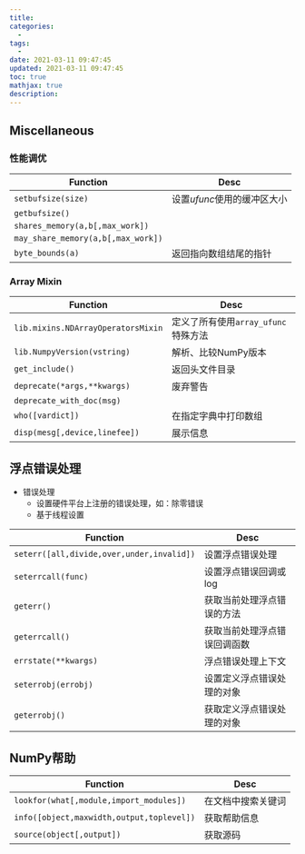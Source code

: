 ```yaml
---
title: 
categories:
  - 
tags:
  - 
date: 2021-03-11 09:47:45
updated: 2021-03-11 09:47:45
toc: true
mathjax: true
description: 
---
```


##	Miscellaneous

###	性能调优

|Function|Desc|
|-----|-----|
|`setbufsize(size)`|设置*ufunc*使用的缓冲区大小|
|`getbufsize()`||
|`shares_memory(a,b[,max_work])`||
|`may_share_memory(a,b[,max_work])`||
|`byte_bounds(a)`|返回指向数组结尾的指针|

###	Array Mixin

|Function|Desc|
|-----|-----|
|`lib.mixins.NDArrayOperatorsMixin`|定义了所有使用`array_ufunc`特殊方法|
|`lib.NumpyVersion(vstring)`|解析、比较NumPy版本|
|`get_include()`|返回头文件目录|
|`deprecate(*args,**kwargs)`|废弃警告|
|`deprecate_with_doc(msg)`||
|`who([vardict])`|在指定字典中打印数组|
|`disp(mesg[,device,linefee])`|展示信息|

##	浮点错误处理

-	错误处理
	-	设置硬件平台上注册的错误处理，如：除零错误
	-	基于线程设置

|Function|Desc|
|-----|-----|
|`seterr([all,divide,over,under,invalid])`|设置浮点错误处理|
|`seterrcall(func)`|设置浮点错误回调或log|
|`geterr()`|获取当前处理浮点错误的方法|
|`geterrcall()`|获取当前处理浮点错误回调函数|
|`errstate(**kwargs)`|浮点错误处理上下文|
|`seterrobj(errobj)`|设置定义浮点错误处理的对象|
|`geterrobj()`|获取定义浮点错误处理的对象|

##	NumPy帮助

|Function|Desc|
|-----|-----|
|`lookfor(what[,module,import_modules])`|在文档中搜索关键词|
|`info([object,maxwidth,output,toplevel])`|获取帮助信息|
|`source(object[,output])`|获取源码|

